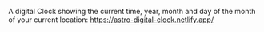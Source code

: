 A digital Clock showing the current time, year, month and day of the month of your current location: https://astro-digital-clock.netlify.app/
